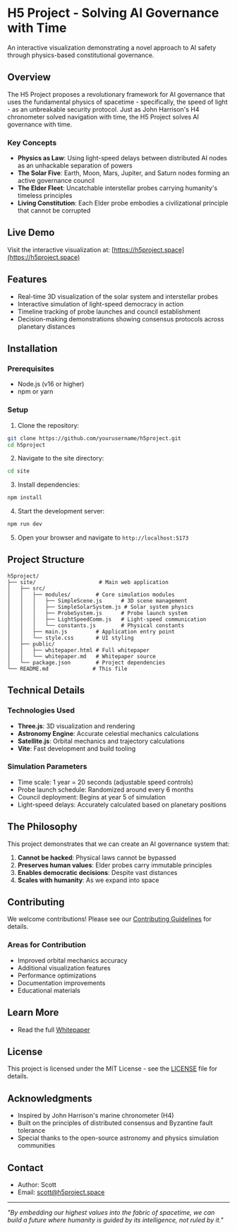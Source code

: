 # H5 Project - Solving AI Governance with Time

An interactive visualization demonstrating a novel approach to AI safety through physics-based constitutional governance.

## Overview

The H5 Project proposes a revolutionary framework for AI governance that uses the fundamental physics of spacetime - specifically, the speed of light - as an unbreakable security protocol. Just as John Harrison's H4 chronometer solved navigation with time, the H5 Project solves AI governance with time.

### Key Concepts

- **Physics as Law**: Using light-speed delays between distributed AI nodes as an unhackable separation of powers
- **The Solar Five**: Earth, Moon, Mars, Jupiter, and Saturn nodes forming an active governance council
- **The Elder Fleet**: Uncatchable interstellar probes carrying humanity's timeless principles
- **Living Constitution**: Each Elder probe embodies a civilizational principle that cannot be corrupted

## Live Demo

Visit the interactive visualization at: [https://h5project.space](https://h5project.space)

## Features

- Real-time 3D visualization of the solar system and interstellar probes
- Interactive simulation of light-speed democracy in action
- Timeline tracking of probe launches and council establishment
- Decision-making demonstrations showing consensus protocols across planetary distances

## Installation

### Prerequisites

- Node.js (v16 or higher)
- npm or yarn

### Setup

1. Clone the repository:
```bash
git clone https://github.com/yourusername/h5project.git
cd h5project
```

2. Navigate to the site directory:
```bash
cd site
```

3. Install dependencies:
```bash
npm install
```

4. Start the development server:
```bash
npm run dev
```

5. Open your browser and navigate to `http://localhost:5173`

## Project Structure

```
h5project/
├── site/                    # Main web application
│   ├── src/
│   │   ├── modules/        # Core simulation modules
│   │   │   ├── SimpleScene.js      # 3D scene management
│   │   │   ├── SimpleSolarSystem.js # Solar system physics
│   │   │   ├── ProbeSystem.js      # Probe launch system
│   │   │   ├── LightSpeedComm.js   # Light-speed communication
│   │   │   └── constants.js        # Physical constants
│   │   ├── main.js         # Application entry point
│   │   └── style.css       # UI styling
│   ├── public/
│   │   ├── whitepaper.html # Full whitepaper
│   │   └── whitepaper.md   # Whitepaper source
│   └── package.json        # Project dependencies
└── README.md              # This file
```

## Technical Details

### Technologies Used

- **Three.js**: 3D visualization and rendering
- **Astronomy Engine**: Accurate celestial mechanics calculations
- **Satellite.js**: Orbital mechanics and trajectory calculations
- **Vite**: Fast development and build tooling

### Simulation Parameters

- Time scale: 1 year = 20 seconds (adjustable speed controls)
- Probe launch schedule: Randomized around every 6 months
- Council deployment: Begins at year 5 of simulation
- Light-speed delays: Accurately calculated based on planetary positions

## The Philosophy

This project demonstrates that we can create an AI governance system that:

1. **Cannot be hacked**: Physical laws cannot be bypassed
2. **Preserves human values**: Elder probes carry immutable principles
3. **Enables democratic decisions**: Despite vast distances
4. **Scales with humanity**: As we expand into space

## Contributing

We welcome contributions! Please see our [Contributing Guidelines](CONTRIBUTING.md) for details.

### Areas for Contribution

- Improved orbital mechanics accuracy
- Additional visualization features
- Performance optimizations
- Documentation improvements
- Educational materials

## Learn More

- Read the full [Whitepaper](https://h5project.space/whitepaper)
## License

This project is licensed under the MIT License - see the [LICENSE](LICENSE) file for details.

## Acknowledgments

- Inspired by John Harrison's marine chronometer (H4)
- Built on the principles of distributed consensus and Byzantine fault tolerance
- Special thanks to the open-source astronomy and physics simulation communities

## Contact

- Author: Scott
- Email: scott@h5project.space

---

*"By embedding our highest values into the fabric of spacetime, we can build a future where humanity is guided by its intelligence, not ruled by it."*